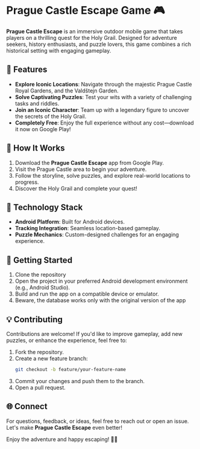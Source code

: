 # Prague Castle Escape Game 🎮  

**Prague Castle Escape** is an immersive outdoor mobile game that takes players on a thrilling quest for the Holy Grail. Designed for adventure seekers, history enthusiasts, and puzzle lovers, this game combines a rich historical setting with engaging gameplay.  

## 🌟 Features  
- **Explore Iconic Locations**: Navigate through the majestic Prague Castle Royal Gardens, and the Valdštejn Garden.  
- **Solve Captivating Puzzles**: Test your wits with a variety of challenging tasks and riddles.  
- **Join an Iconic Character**: Team up with a legendary figure to uncover the secrets of the Holy Grail.  
- **Completely Free**: Enjoy the full experience without any cost—download it now on Google Play!  

## 📍 How It Works  
1. Download the **Prague Castle Escape** app from Google Play.  
2. Visit the Prague Castle area to begin your adventure.  
3. Follow the storyline, solve puzzles, and explore real-world locations to progress.  
4. Discover the Holy Grail and complete your quest!  

## 🔧 Technology Stack  
- **Android Platform**: Built for Android devices.  
- **Tracking Integration**: Seamless location-based gameplay.  
- **Puzzle Mechanics**: Custom-designed challenges for an engaging experience.  

## 🚀 Getting Started  
1. Clone the repository  
2. Open the project in your preferred Android development environment (e.g., Android Studio).  
3. Build and run the app on a compatible device or emulator.
4. Beware, the database works only with the original version of the app

## 💡 Contributing  
Contributions are welcome! If you'd like to improve gameplay, add new puzzles, or enhance the experience, feel free to:

1. Fork the repository.  
2. Create a new feature branch:  
   ```bash  
   git checkout -b feature/your-feature-name
3. Commit your changes and push them to the branch.  
4. Open a pull request.  


## 🌐 Connect  
For questions, feedback, or ideas, feel free to reach out or open an issue. Let's make **Prague Castle Escape** even better!  

Enjoy the adventure and happy escaping! 🏰✨
